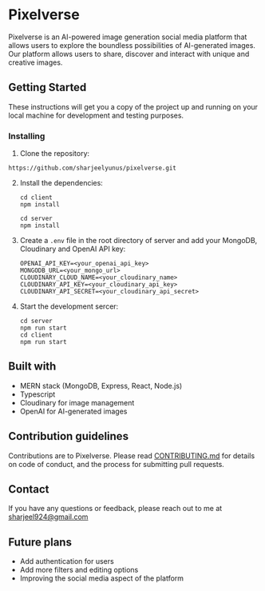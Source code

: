 # Pixelverse

Pixelverse is an AI-powered image generation social media platform that allows users to explore the boundless possibilities of AI-generated images. Our platform allows users to share, discover and interact with unique and creative images.

## Getting Started

These instructions will get you a copy of the project up and running on your local machine for development and testing purposes.

### Installing

1. Clone the repository:
```
https://github.com/sharjeelyunus/pixelverse.git
```

2. Install the dependencies:
   ```
   cd client
   npm install
   
   cd server
   npm install
   ```

3. Create a `.env` file in the root directory of server and add your MongoDB, Cloudinary and OpenAI API key:
    ```
    OPENAI_API_KEY=<your_openai_api_key>
    MONGODB_URL=<your_mongo_url>
    CLOUDINARY_CLOUD_NAME=<your_cloudinary_name>
    CLOUDINARY_API_KEY=<your_cloudinary_api_key>
    CLOUDINARY_API_SECRET=<your_cloudinary_api_secret>
    ```
4. Start the development sercer:
    ```
    cd server
    npm run start
    cd client
    npm run start
    ```
## Built with
- MERN stack (MongoDB, Express, React, Node.js)
- Typescript
- Cloudinary for image management
- OpenAI for AI-generated images
  
## Contribution guidelines

Contributions are to Pixelverse. Please read [CONTRIBUTING.md](CONTRIBUTING.md) for details on code of conduct, and the process for submitting pull requests.

## Contact

If you have any questions or feedback, please reach out to me at [sharjeel924@gmail.com](mailto:sharjeel924@gmail.com)

## Future plans

- Add authentication for users
- Add more filters and editing options
- Improving the social media aspect of the platform

